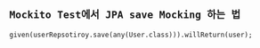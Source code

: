 ## `Mockito Test에서 JPA save Mocking 하는 법`

```
given(userRepsotiroy.save(any(User.class))).willReturn(user);
```
